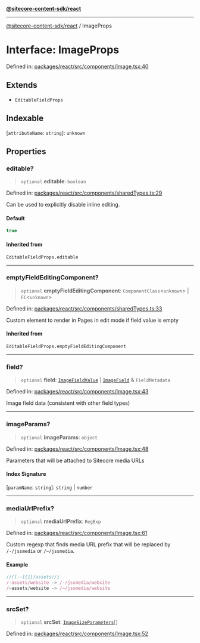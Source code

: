 [**@sitecore-content-sdk/react**](../README.md)

***

[@sitecore-content-sdk/react](../README.md) / ImageProps

# Interface: ImageProps

Defined in: [packages/react/src/components/Image.tsx:40](https://github.com/Sitecore/xmc-jss-dev/blob/a044b326cf7fdf7e220ec3cd173873f1315ba099/packages/react/src/components/Image.tsx#L40)

## Extends

- `EditableFieldProps`

## Indexable

\[`attributeName`: `string`\]: `unknown`

## Properties

### editable?

> `optional` **editable**: `boolean`

Defined in: [packages/react/src/components/sharedTypes.ts:29](https://github.com/Sitecore/xmc-jss-dev/blob/a044b326cf7fdf7e220ec3cd173873f1315ba099/packages/react/src/components/sharedTypes.ts#L29)

Can be used to explicitly disable inline editing.

#### Default

```ts
true
```

#### Inherited from

`EditableFieldProps.editable`

***

### emptyFieldEditingComponent?

> `optional` **emptyFieldEditingComponent**: `ComponentClass`\<`unknown`\> \| `FC`\<`unknown`\>

Defined in: [packages/react/src/components/sharedTypes.ts:33](https://github.com/Sitecore/xmc-jss-dev/blob/a044b326cf7fdf7e220ec3cd173873f1315ba099/packages/react/src/components/sharedTypes.ts#L33)

Custom element to render in Pages in edit mode if field value is empty

#### Inherited from

`EditableFieldProps.emptyFieldEditingComponent`

***

### field?

> `optional` **field**: [`ImageFieldValue`](ImageFieldValue.md) \| [`ImageField`](ImageField.md) & `FieldMetadata`

Defined in: [packages/react/src/components/Image.tsx:43](https://github.com/Sitecore/xmc-jss-dev/blob/a044b326cf7fdf7e220ec3cd173873f1315ba099/packages/react/src/components/Image.tsx#L43)

Image field data (consistent with other field types)

***

### imageParams?

> `optional` **imageParams**: `object`

Defined in: [packages/react/src/components/Image.tsx:48](https://github.com/Sitecore/xmc-jss-dev/blob/a044b326cf7fdf7e220ec3cd173873f1315ba099/packages/react/src/components/Image.tsx#L48)

Parameters that will be attached to Sitecore media URLs

#### Index Signature

\[`paramName`: `string`\]: `string` \| `number`

***

### mediaUrlPrefix?

> `optional` **mediaUrlPrefix**: `RegExp`

Defined in: [packages/react/src/components/Image.tsx:61](https://github.com/Sitecore/xmc-jss-dev/blob/a044b326cf7fdf7e220ec3cd173873f1315ba099/packages/react/src/components/Image.tsx#L61)

Custom regexp that finds media URL prefix that will be replaced by `/-/jssmedia` or `/~/jssmedia`.

#### Example

```ts
//([-~]{1})assets//i
/-assets/website -> /-/jssmedia/website
/~assets/website -> /~/jssmedia/website
```

***

### srcSet?

> `optional` **srcSet**: [`ImageSizeParameters`](ImageSizeParameters.md)[]

Defined in: [packages/react/src/components/Image.tsx:52](https://github.com/Sitecore/xmc-jss-dev/blob/a044b326cf7fdf7e220ec3cd173873f1315ba099/packages/react/src/components/Image.tsx#L52)
